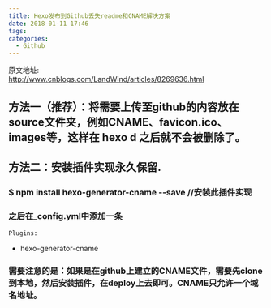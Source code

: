 ```yaml
---
title: Hexo发布到Github丢失readme和CNAME解决方案
date: 2018-01-11 17:46
tags:
categories:
  - Github
---
```

原文地址:</br><a href="http://www.cnblogs.com/LandWind/articles/8269636.html" style="font-size: 24px;color: #9900FF;">http://www.cnblogs.com/LandWind/articles/8269636.html</a>
<h2 id="方法一推荐将需要上传至github的内容放在source文件夹例如cnamefavicon.icoimages等这样在-hexo-d-之后就不会被删除了">&#26041;&#27861;&#19968;&#65288;&#25512;&#33616;&#65289;&#65306;&#23558;&#38656;&#35201;&#19978;&#20256;&#33267;github&#30340;&#20869;&#23481;&#25918;&#22312;source&#25991;&#20214;&#22841;&#65292;&#20363;&#22914;CNAME&#12289;favicon.ico&#12289;images&#31561;&#65292;&#36825;&#26679;&#22312; hexo d &#20043;&#21518;&#23601;&#19981;&#20250;&#34987;&#21024;&#38500;&#20102;&#12290;</h2>
<h2 id="方法二安装插件实现永久保留.">&#26041;&#27861;&#20108;&#65306;&#23433;&#35013;&#25554;&#20214;&#23454;&#29616;&#27704;&#20037;&#20445;&#30041;.</h2>
<h3 id="npm-install-hexo-generator-cname---save-安装此插件实现">$ npm install hexo-generator-cname --save //&#23433;&#35013;&#27492;&#25554;&#20214;&#23454;&#29616;</h3>
<h3 id="之后在_config.yml中添加一条">&#20043;&#21518;&#22312;_config.yml&#20013;&#28155;&#21152;&#19968;&#26465;</h3>
<pre><code>Plugins:</code></pre>
<ul>
<li>hexo-generator-cname</li>
</ul>
<h3 id="需要注意的是如果是在github上建立的cname文件需要先clone到本地然后安装插件在deploy上去即可cname只允许一个域名地址">&#38656;&#35201;&#27880;&#24847;&#30340;&#26159;&#65306;&#22914;&#26524;&#26159;&#22312;github&#19978;&#24314;&#31435;&#30340;CNAME&#25991;&#20214;&#65292;&#38656;&#35201;&#20808;clone&#21040;&#26412;&#22320;&#65292;&#28982;&#21518;&#23433;&#35013;&#25554;&#20214;&#65292;&#22312;deploy&#19978;&#21435;&#21363;&#21487;&#12290;CNAME&#21482;&#20801;&#35768;&#19968;&#20010;&#22495;&#21517;&#22320;&#22336;&#12290;</h3>

